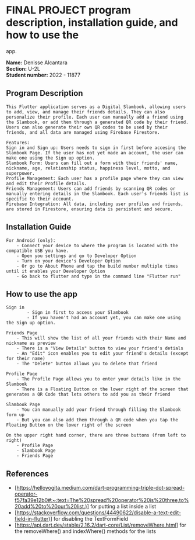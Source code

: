 # FINAL PROJECT  program description, installation guide, and how to use the
app.

**Name:** Denisse Alcantara <br/>
**Section:** U-2L <br/>
**Student number:** 2022 - 11877 <br/>

## Program Description

    This Flutter application serves as a Digital Slambook, allowing users to add, view, and manage their friends details. They can also personalize their profile. Each user can manually add a friend using the Slambook, or add them through a generated QR code by their friend. Users can also generate their own QR codes to be used by their friends, and all data are managed using Firebase Firestore.

    Features: 
    Sign in and Sign up: Users needs to sign in first before accesing the Slambook Page. If the user has not yet made an account, the user can make one using the Sign up option.
    Slambook Form: Users can fill out a form with their friends' name, nickname, age, relationship status, happiness level, motto, and superpower.
    Profile Management: Each user has a profile page where they can view and edit their Profile details.
    Friends Management: Users can add friends by scanning QR codes or manually entering details in the Slambook. Each user's friends list is specific to their account.
    Firebase Integration: All data, including user profiles and friends, are stored in Firestore, ensuring data is persistent and secure.


## Installation Guide

    For Android (only):
        - Connect your device to where the program is located with the compatible USB you have.
        - Open you settings and go to Developer Option
        - Turn on your device's Developer Option 
        - Or go to About Phone and tap the build number multiple times until it enables your Developer Option
        - Go back to flutter and type in the command line "Flutter run"

## How to use the app 
    Sign in 
            - Sign in first to access your Slambook
            - If you haven't had an account yet, you can make one using the Sign up option.     
    
    Friends Page
        - This will show the list of all your friends with their Name and nickname as preview
        - There is a "View Details" button to view your friend's detials 
        - An "Edit" icon enables you to edit your friend's details (except for their name)
        - The "Delete" button allows you to delete that friend
    
    Profile Page
        - The Profile Page allows you to enter your details like in the Slambook
        - There is a Floating Button on the lower right of the screen that generates a QR Code that lets others to add you as their friend

    Slambook Page
        - You can manually add your friend through filling the Slambook form up
        - But you can also add them through a QR code when you tap the Floating Button on the lower right of the screen 

    On the upper right hand corner, there are three buttons (from left to right)
        - Profile Page
        - Slambook Page
        - Friends Page    

## References

- [https://helloyogita.medium.com/dart-programming-triple-dot-spread-operator-f57fa39e12b0#:~:text=The%20spread%20operator%20is%20three,to%20add%20to%20our%20list.)] for putting a list inside a list
- [https://stackoverflow.com/questions/44490622/disable-a-text-edit-field-in-flutter)] for disabling the TextFormField
- [https://api.dart.dev/stable/2.16.2/dart-core/List/removeWhere.html] for the removeWhere() and indexWhere() methods for the lists